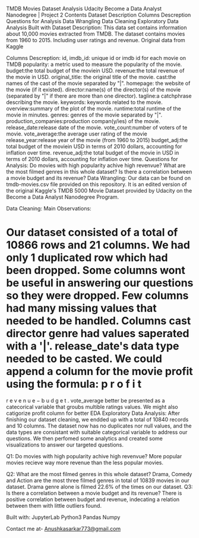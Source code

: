 TMDB Movies Dataset Analysis
Udacity Become a Data Analyst Nanodegree | Project 2
Contents
Dataset Description
Columns Descreption
Questions for Analysis
Data Wrangling
Data Cleaning
Exploratory Data Analysis
Built with
Dataset Description:
This data set contains information about 10,000 movies extracted from TMDB. The dataset contains movies from 1960 to 2015. Including user ratings and revenue. Original data from Kaggle

Columns Descreption:
id, imdb_id: unique id or imdb id for each movie on TMDB
popularity: a metric used to measure the popularity of the movie.
budget:the total budget of the moviein USD.
revenue:the total revenue of the movie in USD.
original_title: the original title of the movie.
cast:the names of the cast of the movie separated by "|".
homepage: the website of the movie (if it existed).
director:name(s) of the director(s) of the movie (separated by "|" if there are more than one director).
tagline:a catchphrase describing the movie.
keywords: keywords related to the movie.
overview:summary of the plot of the movie.
runtime:total runtime of the movie in minutes.
genres: genres of the movie separated by "|".
production_companies:production compan(y/ies) of the movie.
release_date:release date of the movie.
vote_count:number of voters of te movie.
vote_average:the average user rating of the movie
release_year:release year of the movie (from 1960 to 2015)
budget_adj:the total budget of the moviein USD in terms of 2010 dollars, accounting for inflation over time.
revenue_adj:the total budget of the movie in USD in terms of 2010 dollars, accounting for inflation over time.
Questions for Analysis:
Do movies with high popularity achive high revenvue?
What are the most filmed genres in this whole dataset?
Is there a correlation between a movie budget and its revenue?
Data Wrangling:
Our data can be found on tmdb-movies.csv file provided on this repository. It is an edited version of the original Kaggle's TMDB 5000 Movie Dataset provided by Udacity on the Become a Data Analyst Nanodegree Program.

Data Cleaning:
Main Observations:

Our dataset consisted of a total of 10866 rows and 21 columns.
We had only 1 duplicated row which had been dropped.
Some columns wont be useful in answering our questions so they were dropped.
Few columns had many missing values that needed to be handled.
Columns cast director genre had values saperated with a '|'.
release_date's data type needed to be casted.
We could append a column for the movie profit using the formula: 
p
r
o
f
i
t
=
r
e
v
e
n
u
e
−
b
u
d
g
e
t
.
vote_average better be presented as a catecorical variable that groubs multible ratings values.
We might also catigorize profit column for better EDA
Exploratory Data Analysis:
After finishing our dataset cleaning, we endded up with a total of 10840 records and 10 columns. The dataset now has no duplicates nor null values, and the data types are consistant with suitable categorical variable to address our questions. We then perfomed some analytics and created some visualizations to answer our targeted questions.

Q1: Do movies with high popularity achive high revenvue?
More popular movies recieve way more revenue than the less popular movies.

Q2: What are the most filmed genres in this whole dataset?
Drama, Comedy and Action are the most three filmed genres in total of 10839 movies in our dataset.
Drama genre alone is filmed 22.6% of the times on our dataset.
Q3: Is there a correlation between a movie budget and its revenue?
There is positive correlation between budget and revenue, indecating a relation between them with little outliers found.

Built with:
JupyterLab
Python3
Pandas
Numpy

Contact me at- 
Anushkasarkar773@gmail.com
